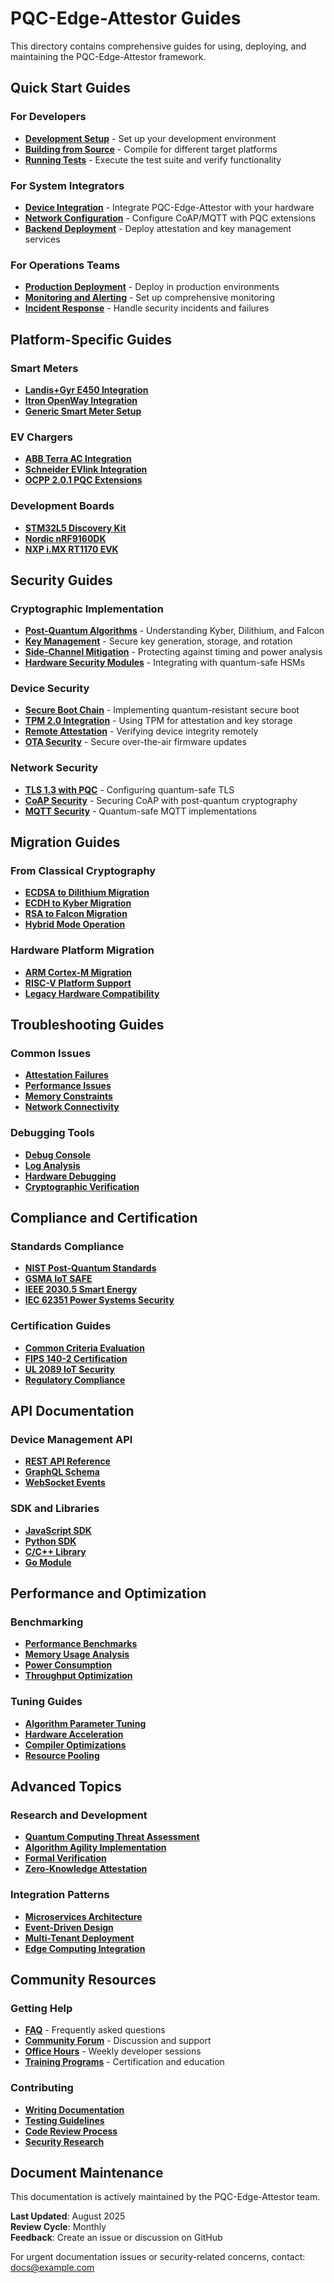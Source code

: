 # PQC-Edge-Attestor Guides

This directory contains comprehensive guides for using, deploying, and maintaining the PQC-Edge-Attestor framework.

## Quick Start Guides

### For Developers
- [**Development Setup**](development-setup.md) - Set up your development environment
- [**Building from Source**](building-from-source.md) - Compile for different target platforms
- [**Running Tests**](running-tests.md) - Execute the test suite and verify functionality

### For System Integrators
- [**Device Integration**](device-integration.md) - Integrate PQC-Edge-Attestor with your hardware
- [**Network Configuration**](network-configuration.md) - Configure CoAP/MQTT with PQC extensions
- [**Backend Deployment**](backend-deployment.md) - Deploy attestation and key management services

### For Operations Teams
- [**Production Deployment**](production-deployment.md) - Deploy in production environments
- [**Monitoring and Alerting**](monitoring-alerting.md) - Set up comprehensive monitoring
- [**Incident Response**](incident-response.md) - Handle security incidents and failures

## Platform-Specific Guides

### Smart Meters
- [**Landis+Gyr E450 Integration**](smart-meters/landis-gyr-e450.md)
- [**Itron OpenWay Integration**](smart-meters/itron-openway.md)
- [**Generic Smart Meter Setup**](smart-meters/generic-setup.md)

### EV Chargers
- [**ABB Terra AC Integration**](ev-chargers/abb-terra-ac.md)
- [**Schneider EVlink Integration**](ev-chargers/schneider-evlink.md)
- [**OCPP 2.0.1 PQC Extensions**](ev-chargers/ocpp-pqc-extensions.md)

### Development Boards
- [**STM32L5 Discovery Kit**](dev-boards/stm32l5-discovery.md)
- [**Nordic nRF9160DK**](dev-boards/nordic-nrf9160dk.md)
- [**NXP i.MX RT1170 EVK**](dev-boards/nxp-imx-rt1170.md)

## Security Guides

### Cryptographic Implementation
- [**Post-Quantum Algorithms**](security/pqc-algorithms.md) - Understanding Kyber, Dilithium, and Falcon
- [**Key Management**](security/key-management.md) - Secure key generation, storage, and rotation
- [**Side-Channel Mitigation**](security/side-channel-mitigation.md) - Protecting against timing and power analysis
- [**Hardware Security Modules**](security/hsm-integration.md) - Integrating with quantum-safe HSMs

### Device Security
- [**Secure Boot Chain**](security/secure-boot.md) - Implementing quantum-resistant secure boot
- [**TPM 2.0 Integration**](security/tpm-integration.md) - Using TPM for attestation and key storage
- [**Remote Attestation**](security/remote-attestation.md) - Verifying device integrity remotely
- [**OTA Security**](security/ota-security.md) - Secure over-the-air firmware updates

### Network Security
- [**TLS 1.3 with PQC**](security/tls-pqc.md) - Configuring quantum-safe TLS
- [**CoAP Security**](security/coap-security.md) - Securing CoAP with post-quantum cryptography
- [**MQTT Security**](security/mqtt-security.md) - Quantum-safe MQTT implementations

## Migration Guides

### From Classical Cryptography
- [**ECDSA to Dilithium Migration**](migration/ecdsa-to-dilithium.md)
- [**ECDH to Kyber Migration**](migration/ecdh-to-kyber.md)
- [**RSA to Falcon Migration**](migration/rsa-to-falcon.md)
- [**Hybrid Mode Operation**](migration/hybrid-mode.md)

### Hardware Platform Migration
- [**ARM Cortex-M Migration**](migration/arm-cortex-m.md)
- [**RISC-V Platform Support**](migration/riscv-support.md)
- [**Legacy Hardware Compatibility**](migration/legacy-compatibility.md)

## Troubleshooting Guides

### Common Issues
- [**Attestation Failures**](troubleshooting/attestation-failures.md)
- [**Performance Issues**](troubleshooting/performance-issues.md)
- [**Memory Constraints**](troubleshooting/memory-constraints.md)
- [**Network Connectivity**](troubleshooting/network-connectivity.md)

### Debugging Tools
- [**Debug Console**](troubleshooting/debug-console.md)
- [**Log Analysis**](troubleshooting/log-analysis.md)
- [**Hardware Debugging**](troubleshooting/hardware-debugging.md)
- [**Cryptographic Verification**](troubleshooting/crypto-verification.md)

## Compliance and Certification

### Standards Compliance
- [**NIST Post-Quantum Standards**](compliance/nist-pqc-standards.md)
- [**GSMA IoT SAFE**](compliance/gsma-iot-safe.md)
- [**IEEE 2030.5 Smart Energy**](compliance/ieee-2030-5.md)
- [**IEC 62351 Power Systems Security**](compliance/iec-62351.md)

### Certification Guides
- [**Common Criteria Evaluation**](compliance/common-criteria.md)
- [**FIPS 140-2 Certification**](compliance/fips-140-2.md)
- [**UL 2089 IoT Security**](compliance/ul-2089.md)
- [**Regulatory Compliance**](compliance/regulatory-compliance.md)

## API Documentation

### Device Management API
- [**REST API Reference**](api/rest-api-reference.md)
- [**GraphQL Schema**](api/graphql-schema.md)
- [**WebSocket Events**](api/websocket-events.md)

### SDK and Libraries
- [**JavaScript SDK**](api/javascript-sdk.md)
- [**Python SDK**](api/python-sdk.md)
- [**C/C++ Library**](api/c-cpp-library.md)
- [**Go Module**](api/go-module.md)

## Performance and Optimization

### Benchmarking
- [**Performance Benchmarks**](performance/benchmarks.md)
- [**Memory Usage Analysis**](performance/memory-analysis.md)
- [**Power Consumption**](performance/power-consumption.md)
- [**Throughput Optimization**](performance/throughput-optimization.md)

### Tuning Guides
- [**Algorithm Parameter Tuning**](performance/algorithm-tuning.md)
- [**Hardware Acceleration**](performance/hardware-acceleration.md)
- [**Compiler Optimizations**](performance/compiler-optimizations.md)
- [**Resource Pooling**](performance/resource-pooling.md)

## Advanced Topics

### Research and Development
- [**Quantum Computing Threat Assessment**](advanced/quantum-threat-assessment.md)
- [**Algorithm Agility Implementation**](advanced/algorithm-agility.md)
- [**Formal Verification**](advanced/formal-verification.md)
- [**Zero-Knowledge Attestation**](advanced/zero-knowledge-attestation.md)

### Integration Patterns
- [**Microservices Architecture**](advanced/microservices-architecture.md)
- [**Event-Driven Design**](advanced/event-driven-design.md)
- [**Multi-Tenant Deployment**](advanced/multi-tenant-deployment.md)
- [**Edge Computing Integration**](advanced/edge-computing.md)

## Community Resources

### Getting Help
- [**FAQ**](community/faq.md) - Frequently asked questions
- [**Community Forum**](community/forum.md) - Discussion and support
- [**Office Hours**](community/office-hours.md) - Weekly developer sessions
- [**Training Programs**](community/training.md) - Certification and education

### Contributing
- [**Writing Documentation**](community/writing-docs.md)
- [**Testing Guidelines**](community/testing-guidelines.md)
- [**Code Review Process**](community/code-review.md)
- [**Security Research**](community/security-research.md)

## Document Maintenance

This documentation is actively maintained by the PQC-Edge-Attestor team. 

**Last Updated**: August 2025  
**Review Cycle**: Monthly  
**Feedback**: Create an issue or discussion on GitHub

For urgent documentation issues or security-related concerns, contact: docs@example.com
